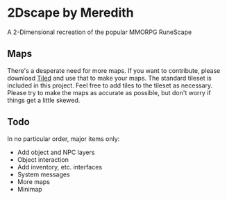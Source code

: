 # 2Dscape by Meredith

A 2-Dimensional recreation of the popular MMORPG RuneScape

## Maps

There's a desperate need for more maps. If you want to contribute, please download [Tiled](http://www.mapeditor.org/) and use that to make your maps. The standard tileset is included in this project. Feel free to add tiles to the tileset as necessary. Please try to make the maps as accurate as possible, but don't worry if things get a little skewed.

## Todo

In no particular order, major items only:
- Add object and NPC layers
- Object interaction
- Add inventory, etc. interfaces
- System messages
- More maps
- Minimap